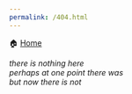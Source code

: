 ```yaml
---
permalink: /404.html
---
```


🏠 [Home](./)

*there is nothing here
<br />
perhaps at one point there was
<br />
but now there is not*
